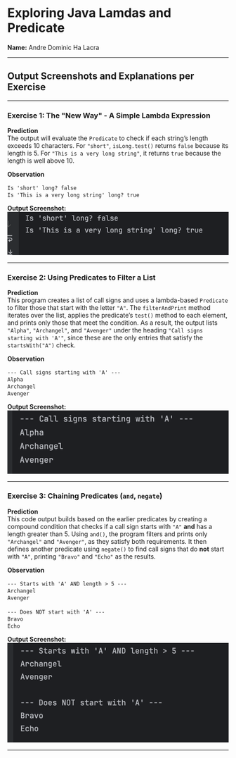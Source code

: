 # Exploring Java Lamdas and Predicate

**Name:** Andre Dominic Ha Lacra

---

## Output Screenshots and Explanations per Exercise

---

### Exercise 1: The "New Way" - A Simple Lambda Expression

**Prediction**  
The output will evaluate the `Predicate` to check if each string’s length exceeds 10 characters. For `"short"`, `isLong.test()` returns `false` because its length is 5. For `"This is a very long string"`, it returns `true` because the length is well above 10.

**Observation**  
```
Is 'short' long? false
Is 'This is a very long string' long? true
```

**Output Screenshot:**  
![Screenshot 1](output-screenshots/JC-Exploring-LambdasAndPredicate-screenshot-1.png)

---

### Exercise 2: Using Predicates to Filter a List

**Prediction**  
This program creates a list of call signs and uses a lambda-based `Predicate` to filter those that start with the letter `"A"`. The `filterAndPrint` method iterates over the list, applies the predicate’s `test()` method to each element, and prints only those that meet the condition. As a result, the output lists `"Alpha"`, `"Archangel"`, and `"Avenger"` under the heading `"Call signs starting with 'A'"`, since these are the only entries that satisfy the `startsWith("A")` check.

**Observation**  
```
--- Call signs starting with 'A' ---
Alpha
Archangel
Avenger
```

**Output Screenshot:**  
![Screenshot 2](output-screenshots/JC-Exploring-LambdasAndPredicate-screenshot-2.png)

---

### Exercise 3: Chaining Predicates (`and`, `negate`)

**Prediction**  
This code output builds based on the earlier predicates by creating a compound condition that checks if a call sign starts with `"A"` **and** has a length greater than 5. Using `and()`, the program filters and prints only `"Archangel"` and `"Avenger"`, as they satisfy both requirements. It then defines another predicate using `negate()` to find call signs that do **not** start with `"A"`, printing `"Bravo"` and `"Echo"` as the results.

**Observation**  
```
--- Starts with 'A' AND length > 5 ---
Archangel
Avenger

--- Does NOT start with 'A' ---
Bravo
Echo
```

**Output Screenshot:**  
![Screenshot 3](output-screenshots/JC-Exploring-LambdasAndPredicate-screenshot-3.png)

---
